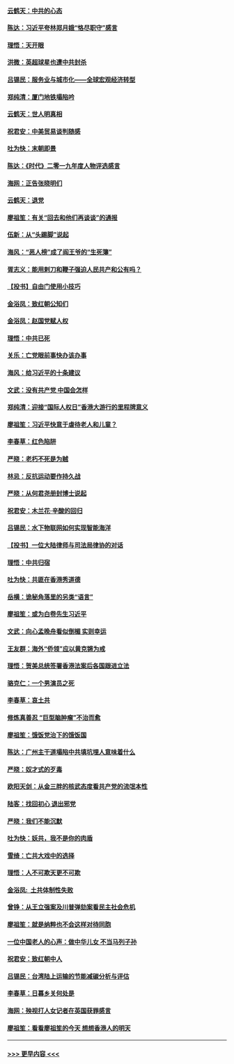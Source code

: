 #### [云鹤天：中共的心态](../pages/nsc993/n11729906.md?t=12181522) 
#### [陈达：习近平夸林郑月娥“恪尽职守”感言](../pages/nsc993/n11729881.md?t=12181522) 
#### [理悟：天开眼](../pages/nsc993/n11729699.md?t=12181522) 
#### [洪微：英超球星也遭中共封杀](../pages/nsc993/n11727243.md?t=12181522) 
#### [吕锡民：服务业与城市化——全球宏观经济转型](../pages/nsc993/n11725845.md?t=12181522) 
#### [郑纯清：厦门地铁塌陷吟](../pages/nsc993/n11725813.md?t=12181522) 
#### [云鹤天：世人明真相](../pages/nsc993/n11725621.md?t=12181522) 
#### [祝君安：中美贸易谈判随感](../pages/nsc993/n11725609.md?t=12181522) 
#### [吐为快：末朝即景](../pages/nsc993/n11723365.md?t=12181522) 
#### [陈达：《时代》二零一九年度人物评选感言](../pages/nsc993/n11723337.md?t=12181522) 
#### [海网：正告张晓明们](../pages/nsc993/n11723228.md?t=12181522) 
#### [云鹤天：退党](../pages/nsc993/n11723056.md?t=12181522) 
#### [廖祖笙：有关“回去和他们再谈谈”的通报](../pages/nsc993/n11722442.md?t=12181522) 
#### [伍新：从“头踢脚”说起](../pages/nsc993/n11722429.md?t=12181522) 
#### [海风：“恶人榜”成了阎王爷的“生死簿”](../pages/nsc993/n11722272.md?t=12181522) 
#### [胥志义：能用剌刀和鞭子强迫人民共产和公有吗？](../pages/nsc993/n11720569.md?t=12181522) 
#### [【投书】自由门使用小技巧](../pages/nsc993/n11720180.md?t=12181522) 
#### [金浴凤：致红朝公知们](../pages/nsc993/n11720563.md?t=12181522) 
#### [金浴凤：赵国党赋人权](../pages/nsc993/n11720533.md?t=12181522) 
#### [理悟：中共已死](../pages/nsc993/n11720233.md?t=12181522) 
#### [关乐：亡党眼前事快办该办事](../pages/nsc993/n11719160.md?t=12181522) 
#### [海风：给习近平的十条建议](../pages/nsc993/n11717616.md?t=12181522) 
#### [文武：没有共产党 中国会怎样](../pages/nsc993/n11717584.md?t=12181522) 
#### [郑纯清：迎接“国际人权日”香港大游行的里程牌意义](../pages/nsc993/n11717417.md?t=12181522) 
#### [廖祖笙：习近平快意于虐待老人和儿童？](../pages/nsc993/n11715313.md?t=12181522) 
#### [李春草：红色陷阱](../pages/nsc993/n11715029.md?t=12181522) 
#### [严晓：老朽不死是为贼](../pages/nsc993/n11712910.md?t=12181522) 
#### [林忌：反抗运动要作持久战](../pages/nsc993/n11712623.md?t=12181522) 
#### [严晓：从何君尧册封博士说起](../pages/nsc993/n11712465.md?t=12181522) 
#### [祝君安：木兰花·辛酸的回归](../pages/nsc993/n11712381.md?t=12181522) 
#### [吕锡民：水下物联网如何实现智能海洋](../pages/nsc993/n11711158.md?t=12181522) 
#### [【投书】一位大陆律师与司法局律协的对话](../pages/nsc993/n11709675.md?t=12181522) 
#### [理悟：中共归宿](../pages/nsc993/n11710059.md?t=12181522) 
#### [吐为快：共匪在香港秀道德](../pages/nsc993/n11709979.md?t=12181522) 
#### [岳横：诡秘角落里的另类“语言”](../pages/nsc993/n11709792.md?t=12181522) 
#### [廖祖笙：或为白卷先生习近平](../pages/nsc993/n11708330.md?t=12181522) 
#### [文武：向心孟晚舟看似倒楣 实则幸运](../pages/nsc993/n11708236.md?t=12181522) 
#### [王友群：海外“侨领”应以黄克锵为戒](../pages/nsc993/n11706176.md?t=12181522) 
#### [理悟：贺美总统签署香港法案后各国跟进立法](../pages/nsc993/n11706853.md?t=12181522) 
#### [骆克仁：一个男演员之死](../pages/nsc993/n11706677.md?t=12181522) 
#### [李春草：哀土共](../pages/nsc993/n11706255.md?t=12181522) 
#### [修炼真善忍 “巨型脑肿瘤”不治而愈](../pages/nsc993/n11705340.md?t=12181522) 
#### [廖祖笙：饿饭党治下的饿饭国](../pages/nsc993/n11705085.md?t=12181522) 
#### [陈达：广州主干道塌陷中共填坑埋人意味着什么](../pages/nsc993/n11705046.md?t=12181522) 
#### [严晓：奴才式的歹毒](../pages/nsc993/n11704826.md?t=12181522) 
#### [欧阳天剑：从金三胖的核武态度看共产党的流氓本性](../pages/nsc993/n11702238.md?t=12181522) 
#### [陆客：找回初心 退出邪党](../pages/nsc993/n11702213.md?t=12181522) 
#### [严晓：我们不能沉默](../pages/nsc993/n11702110.md?t=12181522) 
#### [吐为快：妖共，我不是你的肉盾](../pages/nsc993/n11701366.md?t=12181522) 
#### [雪绮：亡共大戏中的选择](../pages/nsc993/n11699922.md?t=12181522) 
#### [理悟：人不可欺天更不可欺](../pages/nsc993/n11699657.md?t=12181522) 
#### [金浴凤:  土共体制性失败](../pages/nsc993/n11699361.md?t=12181522) 
#### [曾铮：从王立强案及川普弹劾案看民主社会危机](../pages/nsc993/n11699318.md?t=12181522) 
#### [廖祖笙：就是纳粹也不会这样对待同胞](../pages/nsc993/n11697658.md?t=12181522) 
#### [一位中国老人的心声：做中华儿女 不当马列子孙](../pages/nsc993/n11697525.md?t=12181522) 
#### [祝君安：致红朝中人](../pages/nsc993/n11697518.md?t=12181522) 
#### [吕锡民：台湾陆上运输的节能减碳分析与评估](../pages/nsc993/n11694983.md?t=12181522) 
#### [李春草：日暮乡关何处是](../pages/nsc993/n11694805.md?t=12181522) 
#### [海网：殃视打人女记者在英国获罪感言](../pages/nsc993/n11693832.md?t=12181522) 
#### [廖祖笙：看看廖祖笙的今天 想想香港人的明天](../pages/nsc993/n11693707.md?t=12181522) 

----
#### [ >>> 更早内容 <<< ](../indexes/nsc993-earlier.md)
